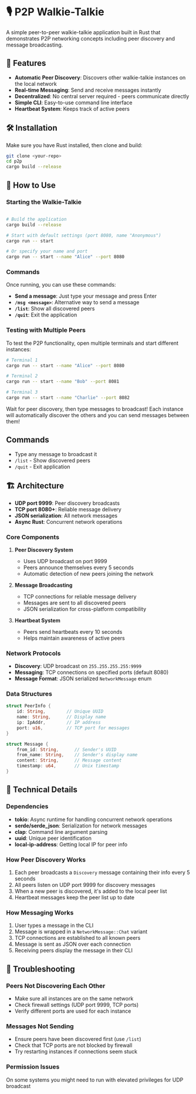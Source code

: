 # 🎙️ P2P Walkie-Talkie

A simple peer-to-peer walkie-talkie application built in Rust that demonstrates P2P networking concepts including peer discovery and message broadcasting.

## 🚀 Features

- **Automatic Peer Discovery**: Discovers other walkie-talkie instances on the local network
- **Real-time Messaging**: Send and receive messages instantly
- **Decentralized**: No central server required - peers communicate directly
- **Simple CLI**: Easy-to-use command line interface
- **Heartbeat System**: Keeps track of active peers

## 🛠️ Installation

Make sure you have Rust installed, then clone and build:

```bash
git clone <your-repo>
cd p2p
cargo build --release
```

## 📡 How to Use

### Starting the Walkie-Talkie

```bash

# Build the application
cargo build --release

# Start with default settings (port 8080, name "Anonymous")
cargo run -- start

# Or specify your name and port
cargo run -- start --name "Alice" --port 8080
```

### Commands

Once running, you can use these commands:

- **Send a message**: Just type your message and press Enter
- **`/msg <message>`**: Alternative way to send a message
- **`/list`**: Show all discovered peers
- **`/quit`**: Exit the application

### Testing with Multiple Peers

To test the P2P functionality, open multiple terminals and start different instances:

```bash
# Terminal 1
cargo run -- start --name "Alice" --port 8080

# Terminal 2
cargo run -- start --name "Bob" --port 8081

# Terminal 3
cargo run -- start --name "Charlie" --port 8082
```

Wait for peer discovery, then type messages to broadcast!
Each instance will automatically discover the others and you can send messages between them!

## Commands

- Type any message to broadcast it
- `/list` - Show discovered peers
- `/quit` - Exit application


## 🏗️ Architecture

- **UDP port 9999**: Peer discovery broadcasts
- **TCP port 8080+**: Reliable message delivery
- **JSON serialization**: All network messages
- **Async Rust**: Concurrent network operations

### Core Components

1. **Peer Discovery System**
   - Uses UDP broadcast on port 9999
   - Peers announce themselves every 5 seconds
   - Automatic detection of new peers joining the network

2. **Message Broadcasting**
   - TCP connections for reliable message delivery
   - Messages are sent to all discovered peers
   - JSON serialization for cross-platform compatibility

3. **Heartbeat System**
   - Peers send heartbeats every 10 seconds
   - Helps maintain awareness of active peers

### Network Protocols

- **Discovery**: UDP broadcast on `255.255.255.255:9999`
- **Messaging**: TCP connections on specified ports (default 8080)
- **Message Format**: JSON serialized `NetworkMessage` enum

### Data Structures

```rust
struct PeerInfo {
    id: String,        // Unique UUID
    name: String,      // Display name
    ip: IpAddr,        // IP address
    port: u16,         // TCP port for messages
}

struct Message {
    from_id: String,      // Sender's UUID
    from_name: String,    // Sender's display name
    content: String,      // Message content
    timestamp: u64,       // Unix timestamp
}
```

## 🔧 Technical Details

### Dependencies

- **tokio**: Async runtime for handling concurrent network operations
- **serde/serde_json**: Serialization for network messages
- **clap**: Command line argument parsing
- **uuid**: Unique peer identification
- **local-ip-address**: Getting local IP for peer info

### How Peer Discovery Works

1. Each peer broadcasts a `Discovery` message containing their info every 5 seconds
2. All peers listen on UDP port 9999 for discovery messages
3. When a new peer is discovered, it's added to the local peer list
4. Heartbeat messages keep the peer list up to date

### How Messaging Works

1. User types a message in the CLI
2. Message is wrapped in a `NetworkMessage::Chat` variant
3. TCP connections are established to all known peers
4. Message is sent as JSON over each connection
5. Receiving peers display the message in their CLI

## 🐛 Troubleshooting

### Peers Not Discovering Each Other

- Make sure all instances are on the same network
- Check firewall settings (UDP port 9999, TCP ports)
- Verify different ports are used for each instance

### Messages Not Sending

- Ensure peers have been discovered first (use `/list`)
- Check that TCP ports are not blocked by firewall
- Try restarting instances if connections seem stuck

### Permission Issues

On some systems you might need to run with elevated privileges for UDP broadcast
